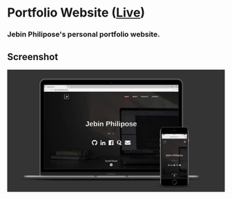 # Portfolio Website ([Live](https://jebinphilipose.dev/))

### Jebin Philipose's personal portfolio website.

## Screenshot

![screenshot](portfolio.jpg)